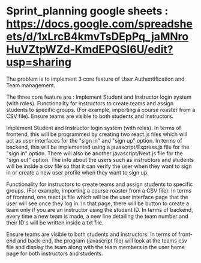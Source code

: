 # Sprint_planning google sheets : https://docs.google.com/spreadsheets/d/1xLrcB4kmvTsDEpPq_jaMNroHuVZtpWZd-KmdEPQSI6U/edit?usp=sharing

The problem is to implement 3 core feature of User Authentification and Team management.

The three core feature are : Implement Student and Instructor login system (with roles). Functionality for instructors to create teams and assign students to specific groups. (For example, importing a course roaster from a CSV file). Ensure teams are visible to both students and instructors.

Implement Student and Instructor login system (with roles). In terms of frontend, this will be programmed by creating two react.js files which will act as user interfaces for the "sign in" and "sign up" option. In terms of backend, this will be implemented using a javascript/Express.js file for the "sign in" option. There will also be another javascript/Next.js file for the "sign out" option. The info about the users such as instructors and students will be inside a csv file so that it can verify the user when they want to sign in or create a new user profile when they want to sign up.



Functionality for instructors to create teams and assign students to specific groups. (For example, importing a course roaster from a CSV file): In terms of frontend, one react.js file which will be the user interface page that the user will see once they log in. In that page, there will be button to create a team only if you are an instructor using the student ID. In terms of backend, every time a new team is made, a new line detailing the team number and their ID's will be written inside a txt file.

Ensure teams are visible to both students and instructors: In terms of front-end and back-end, the program (javascript file) will look at the teams csv file and display the team along with the team members in the user home page for both instructors and students.

